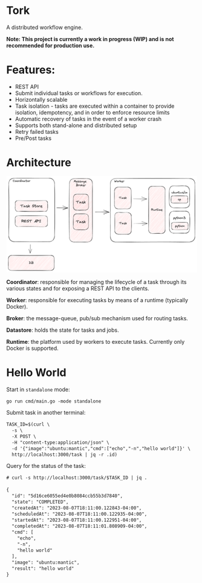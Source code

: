 # Tork

A distributed workflow engine.

**Note: This project is currently a work in progress (WIP) and is not recommended for production use.**

# Features:

- REST API
- Submit individual tasks or workflows for execution.
- Horizontally scalable
- Task isolation - tasks are executed within a container to provide isolation, idempotency, and in order to enforce resource limits
- Automatic recovery of tasks in the event of a worker crash
- Supports both stand-alone and distributed setup
- Retry failed tasks
- Pre/Post tasks

# Architecture

![architecture diagram](arch.png)

**Coordinator**: responsible for managing the lifecycle of a task through its various states and for exposing a REST API to the clients.

**Worker**: responsible for executing tasks by means of a runtime (typically Docker).

**Broker**: the message-queue, pub/sub mechanism used for routing tasks.

**Datastore**: holds the state for tasks and jobs.

**Runtime**: the platform used by workers to execute tasks. Currently only Docker is supported.

# Hello World

Start in `standalone` mode:

```
go run cmd/main.go -mode standalone
```

Submit task in another terminal:

```
TASK_ID=$(curl \
  -s \
  -X POST \
  -H "content-type:application/json" \
  -d '{"image":"ubuntu:mantic","cmd":["echo","-n","hello world"]}' \
  http://localhost:3000/task | jq -r .id)
```

Query for the status of the task:

```
# curl -s http://localhost:3000/task/$TASK_ID | jq .

{
  "id": "5d16ce6055ed4e0b8084ccb55b3d7840",
  "state": "COMPLETED",
  "createdAt": "2023-08-07T18:11:00.122843-04:00",
  "scheduledAt": "2023-08-07T18:11:00.122935-04:00",
  "startedAt": "2023-08-07T18:11:00.122951-04:00",
  "completedAt": "2023-08-07T18:11:01.808909-04:00",
  "cmd": [
    "echo",
    "-n",
    "hello world"
  ],
  "image": "ubuntu:mantic",
  "result": "hello world"
}
```
